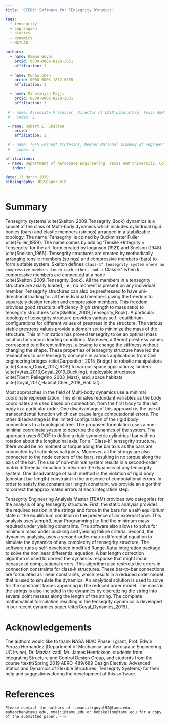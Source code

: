 ```yaml
---
title: 'STEDY: Software for TEnsegrity DYnamics'

tags:
  - tensegrity
  - Lagrangian
  - statics
  - dynamics
  - MATLAB

authors:
  - name: Raman Goyal
    orcid: 0000-0002-8128-3051
    affiliation: 1

  - name: Muhao Chen
    orcid: 0000-0003-1812-6835
    affiliation: 1

  - name: Manoranjan Majji
    orcid: 0000-0002-8218-2631
    affiliation: 1

 # - name: Associate Professor, Director of LASR Laboratory, Texas A&M University
 #   index: 2

 - name: Robert E. Skelton
    orcid: 
    affiliation: 1

 # - name: TEES Eminent Professor, Member National Academy of Engineering, Texas A&M University
 #   index: 3

affiliations:
 - name: Department of Aerospace Engineering, Texas A&M University, College Station, Texas, USA
   index: 1

date: 13 March 2019
bibliography: JOSSpaper.bib
---
```


# Summary


Tensegrity systems \cite{Skelton_2009_Tensegrity_Book} dynamics is a subset of the class of Multi-body dynamics which includes cylindrical rigid bodies (bars) and elastic members (strings) arranged in a stabilizable topology. The name ‘Tensegrity’ is coined by Buckminster Fuller \cite{Fuller_1959}. The name comes by adding ‘Tensile +Integrity = Tensegrity’ for the art-form created by Ioganson (1921) and Snelson (1948) \cite{Snelson_1965}.  Tensegrity structures are created by methodically arranging tensile members (strings) and compressive members (bars) to form a stable system. Skelton defines ``Class-1" tensegrity system where no compressive members touch each other, and a ``Class-k" when k compressive members are connected at a node \cite{Skelton_2009_Tensegrity_Book}. All the members in a tensegrity structure are axially loaded, i.e., no moment is present on any individual member. Tensegrity structures can also be prestressed to have uni-directional loading for all the individual members giving the freedom to separately design tension and compression members. This freedom provides good structural efficiency (high strength to mass ratio) to tensegrity structures \cite{Skelton_2009_Tensegrity_Book}. A particular topology of tensegrity structure provides various self- equilibrium configurations for different values of prestress in the structure. The various stable prestress values provide a domain set to minimize the mass of the structure. This minimization has proved tensegrity to be an optimal mass solution for various loading conditions. Moreover, different prestress values correspond to different stiffness, allowing to change the stiffness without changing the shape. These properties of tensegrity structure have led the researchers to use tensegrity concepts in various applications from Civil engineering bridges \cite{Carpentieri_2015_Bridge} to robotic manipulators \cite{Karnan_Goyal_2017_IROS} to various space applications; landers \cite{Vytas_2013,Goyal_2019_Buckling}, deployable structures \cite{Tibert_Pellegrino_2003_Mast}, and, space habitats \cite{Goyal_2017_Habitat,Chen_2018_Habitat}.

Most approaches in the field of Multi-body dynamics use a minimal coordinate representation. This eliminates redundant variables as the body coordinates are used based on connection, from the first body to the last body in a particular order. One disadvantage of this approach is the use of transcendental function which can cause large computational errors. The other disadvantage is the limited configuration of the rigid body connections to a topological tree. The proposed formulation uses a non-minimal coordinate system to describe the dynamics of the system. The approach uses 6 DOF to define a rigid symmetric cylindrical bar with no rotation about the longitudinal axis. For a ``Class-k" tensegrity structure, there would be no moment or torque along the bar axis as the bars are connected by frictionless ball joints. 
Moreover, all the strings are also connected to the node centers of the bars, resulting in no torque along the axis of the bar. The use of non-minimal system results in a second-order matrix differential equation to describe the dynamics of any tensegrity system. One disadvantage of such method is the violation of rigid body (constant bar length) constraint in the presence of computational errors. In order to satisfy the constant bar length constraint, we provide an algorithm to correct the approximated errors at each integration step. 

Tensegrity Engineering Analysis Master (TEAM) provides two categories for the analysis of any tensegrity structure. First, the static analysis provides the required tension in the strings and force in the bars for a self-equilibrium state or the equilibrium condition in the presence of an external force. This analysis uses \emph{Linear Programming} to find the minimum mass required under yielding constraints. The software also allows to solve for minimum mass under buckling and yielding failure criteria. Second, the dynamics analysis, uses a second-order matrix differential equation to simulate the dynamics of any complexity of tensegrity structure. The software runs a self-developed modified Runge-Kutta integration package to solve the nonlinear differential equation. A bar length correction algorithm is used to correct the dynamics response that might incur because of computational errors. This algorithm also restricts the errors in connection constraints for class-k structures. These bar-to-bar connections are formulated as linear constraints, which results in a reduced order model that is used to simulate the dynamics. An analytical solution is used to solve for the constraint forces appearing in the reduced order model.
The mass in the strings is also included in the dynamics by discretizing the string into several point masses along the length of the string. The complete mathematical formulation resulting in the tensegrity dynamics is developed in our recent dynamics paper \cite{Goyal_Dynamics_2019}.
# Acknowledgements

The authors would like to thank NASA NIAC Phase II grant, Prof. Edwin Peraza Hernandez (Department of Mechanical and Aerospace Engineering, UC Irvine), Dr. Maziar Izadi, Mr. James Henrickson, students from Integrating Structure and Control Design Group, and students from the course \textit{Spring 2019 AERO-489/689 Design Elective: Advanced Statics and Dynamics of Flexible Structures: Tensegrity Systems} for their help and suggestions during the development of this software.  
# References

    Please contact the authors at ramaniitrgoyal92@tamu.edu, muhaochen@tamu.edu, mmajji@tamu.edu or bobskelton@tamu.edu for a copy of the submitted paper. -->
